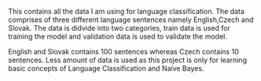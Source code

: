 This contains all the data I am using for language classification. The data comprises of three different language sentences namely English,Czech and Slovak. The data is didvide into two categories, train data is used for training the model and validation data is used to validate the model.

English and Slovak contains 100 sentences whereas Czech contains 10 sentences. Less amount of data is used as this project is only for learning basic concepts of Language Classification and Naive Bayes.
